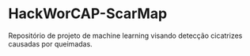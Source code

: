 # HackWorCAP-ScarMap
Repositório de projeto de machine learning visando detecção cicatrizes causadas por queimadas.
